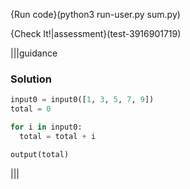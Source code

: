 {Run code}(python3 run-user.py sum.py)

{Check It!|assessment}(test-3916901719)

|||guidance
### Solution
```python
input0 = input0([1, 3, 5, 7, 9])
total = 0

for i in input0:
  total = total + i

output(total)
```
|||